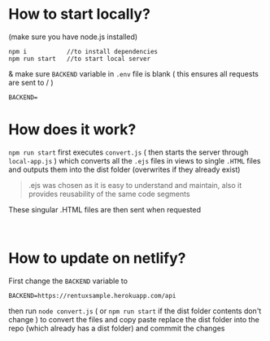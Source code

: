 # How to start locally?

(make sure you have node.js installed)
```
npm i           //to install dependencies 
npm run start   //to start local server
```
& make sure `BACKEND` variable in `.env` file is blank ( this ensures all requests are sent to / )
```
BACKEND=
```

# How does it work?

`npm run start` first executes `convert.js` ( then starts the server through `local-app.js` ) which converts all the `.ejs` files in views to single `.HTML` files and outputs them into the dist folder  (overwrites if they already exist)

> .ejs was chosen as it is easy to understand and maintain, also it provides reusability of the same code segments

These singular .HTML files are then sent when requested 

<br>

# How to update on netlify?

First change the `BACKEND` variable to
```
BACKEND=https://rentuxsample.herokuapp.com/api
```

then run `node convert.js` ( or `npm run start` if the dist folder contents don't change ) to convert the files and copy paste replace the dist folder into the repo (which already has a dist folder) and commmit the changes